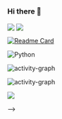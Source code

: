 ### Hi there 👋

<!--
**yuhansu615/yuhansu615** is a ✨ _special_ ✨ repository because its `README.md` (this file) appears on your GitHub profile.

Here are some ideas to get you started:

- 🔭 I’m currently working on a cool projects. 
- 🌱 I’m currently learning Java and C++.
- 👯 I’m looking to collaborate on ...
- 🤔 I’m looking for help with ...
- 💬 Ask me about ...
- 📫 How to reach me: wendysu0615@gmail.com
- 😄 Pronouns: she/her
- ⚡ Fun fact: chill and easygoing. 

<!--状态展示：-->
<img align="center"  src="https://github-readme-stats.vercel.app/api?username=yuhansu615&show_icons=true&theme=radical"/>

<!--语言使用统计：-->
<img align="center"  src="https://github-readme-stats.vercel.app/api/top-langs/?username=yuhansu615&theme=radical&layout=compact"  />

[![Readme Card](https://github-readme-stats.vercel.app/api/pin/?username=yuhansu615&repo=yuhansu615)](https://github.com/yuhansu615/yuhansu615.git)


<!-- 例如下面的图片会显示一个绿色的label为lLanguage，信息为Python的徽标 -->

![Python](https://img.shields.io/badge/Python-3373A7?style=flat-square&logo=python&logoColor=white)

![activity-graph](https://github-readme-activity-graph.cyclic.app/graph?username=yuhansu615&theme=yuhansu615)

![activity-graph](https://github-readme-activity-graph.cyclic.app/graph?username=Renzehua1998&theme=vue)

<img src="https://readme-typing-svg.herokuapp.com/?lines=消息1;消息2&font=Roboto" />

-->
